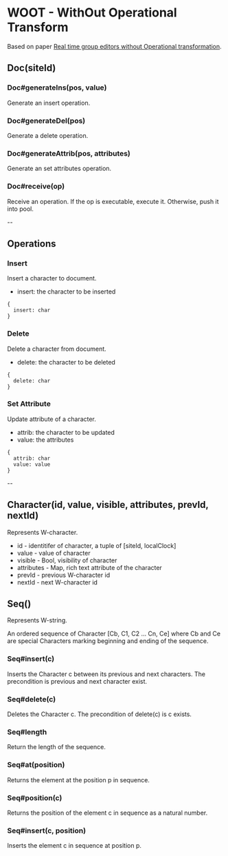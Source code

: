 # WOOT - WithOut Operational Transform

Based on paper [Real time group editors without Operational transformation](https://hal.inria.fr/inria-00071240/document).

## Doc(siteId)

### Doc#generateIns(pos, value)

Generate an insert operation.

### Doc#generateDel(pos)

Generate a delete operation.

### Doc#generateAttrib(pos, attributes)

Generate an set attributes operation.

### Doc#receive(op)

Receive an operation. If the op is executable, execute it. Otherwise, push it into pool.

--

## Operations

### Insert

Insert a character to document.

- insert: the character to be inserted

```
{
  insert: char
}
```

### Delete

Delete a character from document.

- delete: the character to be deleted

```
{
  delete: char
}
```

### Set Attribute

Update attribute of a character.

- attrib: the character to be updated
- value: the attributes

```
{
  attrib: char
  value: value
}
```

--

## Character(id, value, visible, attributes, prevId, nextId)

Represents W-character.

- id - identitifer of character, a tuple of [siteId, localClock]
- value - value of character
- visible - Bool, visibility of character
- attributes - Map, rich text attribute of the character
- prevId - previous W-character id
- nextId - next W-character id

## Seq()

Represents W-string.

An ordered sequence of Character [Cb, C1, C2 ... Cn, Ce] where Cb and Ce are special Characters marking beginning and ending of the sequence.

### Seq#insert(c)

Inserts the Character c between its previous and next characters. The precondition is previous and next character exist.

### Seq#delete(c)

Deletes the Character c. The precondition of delete(c) is c exists.

### Seq#length

Return the length of the sequence.

### Seq#at(position)

Returns the element at the position p in sequence.

### Seq#position(c)

Returns the position of the element c in sequence as a natural number.

### Seq#insert(c, position)

Inserts the element c in sequence at position p.
